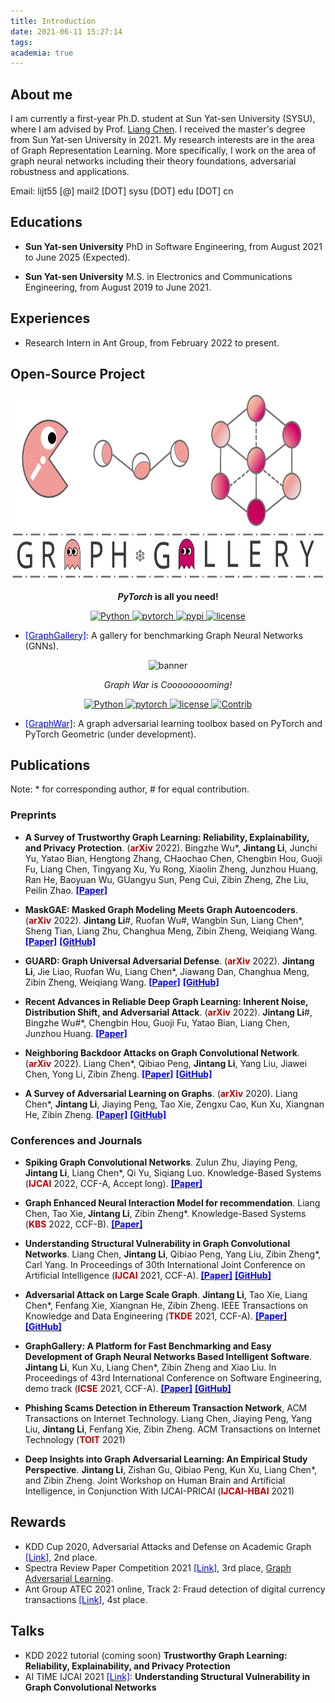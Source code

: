 ```yaml
---
title: Introduction
date: 2021-06-11 15:27:14
tags:
academia: true
---
```


## About me

I am currently a first-year Ph.D. student at Sun Yat-sen University (SYSU), where I am advised by Prof. [Liang Chen](https://chenliang.tech/). I received the master's degree from Sun Yat-sen University in 2021. My research interests are in the area of Graph Representation Learning. More specifically, I work on the area of graph neural networks including their theory foundations, adversarial robustness and applications.

Email: lijt55 [@] mail2 [DOT] sysu [DOT] edu [DOT] cn 

## Educations

+ **Sun Yat-sen University**
PhD in Software Engineering, from August 2021 to June 2025 (Expected).

+ **Sun Yat-sen University**
M.S. in Electronics and Communications Engineering, from August 2019 to June 2021.

## Experiences

+ Research Intern in Ant Group, from February 2022 to present.


## Open-Source Project

<p align="center">
  <img width = "700" height = "300" src="https://github.com/EdisonLeeeee/GraphGallery/blob/master/imgs/graphgallery.svg" alt="banner"/>
  <br/>
</p>
<p align="center"><strong><em>PyTorch</em> is all you need!</strong></p>

<p align=center>
  <a href="https://www.python.org/downloads/release/python-360/">
    <img src="https://img.shields.io/badge/Python->=3.6-3776AB?logo=python" alt="Python">
  </a>    
  <a href="https://github.com/pytorch/pytorch">
    <img src="https://img.shields.io/badge/PyTorch->=1.4-FF6F00?logo=pytorch" alt="pytorch">
  </a>   
  <a href="https://pypi.org/project/graphgallery/">
    <img src="https://badge.fury.io/py/graphgallery.svg" alt="pypi">
  </a>       
  <a href="https://github.com/EdisonLeeeee/GraphGallery/blob/master/LICENSE">
    <img src="https://img.shields.io/github/license/EdisonLeeeee/GraphGallery" alt="license">
  </a>       
</p>

+ [<font color=blue>[GraphGallery]</font>](https://github.com/EdisonLeeeee/GraphGallery): A gallery for benchmarking Graph Neural Networks (GNNs).

<p align="center">
  <img width = "600" height = "180" src="https://github.com/EdisonLeeeee/GraphWar/blob/master/imgs/graphwar.png" alt="banner"/>
  <br/>
</p>
<p align="center"><em>Graph War is Cooooooooming!</em></p>


<p align=center>
  <a href="https://www.python.org/downloads/release/python-360/">
    <img src="https://img.shields.io/badge/Python->=3.6-3776AB?logo=python" alt="Python">
  </a>    
  <a href="https://github.com/pytorch/pytorch">
    <img src="https://img.shields.io/badge/PyTorch->=1.8-FF6F00?logo=pytorch" alt="pytorch">
  </a>   
  <a href="https://github.com/EdisonLeeeee/GraphWar/blob/master/LICENSE">
    <img src="https://img.shields.io/github/license/EdisonLeeeee/GraphWar" alt="license">
    <img src="https://img.shields.io/badge/Contributions-Welcome-278ea5" alt="Contrib"/>    
  </a>       
</p>

+ [<font color=blue>[GraphWar]</font>](https://github.com/EdisonLeeeee/GraphWar): A graph adversarial learning toolbox based on PyTorch and PyTorch Geometric (under development).


## Publications

Note: * for corresponding author, # for equal contribution.
### Preprints

+ **A Survey of Trustworthy Graph Learning: Reliability, Explainability, and Privacy Protection**. (**<font color=#bb0000>arXiv</font>** 2022).
  Bingzhe Wu*, **Jintang Li**, Junchi Yu, Yatao Bian, Hengtong Zhang, CHaochao Chen, Chengbin Hou, Guoji Fu, Liang Chen, Tingyang Xu, Yu Rong, Xiaolin Zheng, Junzhou Huang, Ran He, Baoyuan Wu, GUangyu Sun, Peng Cui, Zibin Zheng, Zhe Liu, Peilin Zhao.
[**<font color=blue>[Paper]</font>**](https://arxiv.org/abs/2205.10014)

+ **MaskGAE: Masked Graph Modeling Meets Graph Autoencoders**. (**<font color=#bb0000>arXiv</font>** 2022).
  **Jintang Li**#, Ruofan Wu#, Wangbin Sun, Liang Chen*, Sheng Tian, Liang Zhu, Changhua Meng, Zibin Zheng, Weiqiang Wang.
[**<font color=blue>[Paper]</font>**](https://arxiv.org/abs/2205.10053) [**<font color=blue>[GitHub]</font>**](https://github.com/EdisonLeeeee/MaskGAE)

+ **GUARD: Graph Universal Adversarial Defense**. (**<font color=#bb0000>arXiv</font>** 2022).
  **Jintang Li**, Jie Liao, Ruofan Wu, Liang Chen*, Jiawang Dan, Changhua Meng, Zibin Zheng, Weiqiang Wang.
[**<font color=blue>[Paper]</font>**](https://arxiv.org/abs/2204.09803) [**<font color=blue>[GitHub]</font>**](https://github.com/EdisonLeeeee/GUARD)

+ **Recent Advances in Reliable Deep Graph Learning: Inherent Noise, Distribution Shift, and Adversarial Attack**. (**<font color=#bb0000>arXiv</font>** 2022).
  **Jintang Li**#, Bingzhe Wu#*, Chengbin Hou, Guoji Fu, Yatao Bian, Liang Chen, Junzhou Huang.
[**<font color=blue>[Paper]</font>**](https://arxiv.org/abs/2202.07114)

 + **Neighboring Backdoor Attacks on Graph Convolutional Network**. (**<font color=#bb0000>arXiv</font>** 2022). 
  Liang Chen*, Qibiao Peng, **Jintang Li**, Yang Liu, Jiawei Chen, Yong Li, Zibin Zheng.
 [**<font color=blue>[Paper]</font>**](https://arxiv.org/abs/2201.06202) [**<font color=blue>[GitHub]</font>**](https://github.com/EdisonLeeeee/GraphWar)

 + **A Survey of Adversarial Learning on Graphs**. (**<font color=#bb0000>arXiv</font>** 2020).
 Liang Chen*, **Jintang Li**, Jiaying Peng, Tao Xie, Zengxu Cao, Kun Xu, Xiangnan He, Zibin Zheng.
 [**<font color=blue>[Paper]</font>**](https://arxiv.org/abs/2003.05730) [**<font color=blue>[GitHub]</font>**](https://github.com/gitgiter/Graph-Adversarial-Learning)

### Conferences and Journals

+ **Spiking Graph Convolutional Networks**. 
   Zulun Zhu, Jiaying Peng, **Jintang Li**, Liang Chen*, Qi Yu, Siqiang Luo. 
   Knowledge-Based Systems (**<font color=#bb0000>IJCAI</font>** 2022, CCF-A, Accept long). 
   [**<font color=blue>[Paper]</font>**]() 

+ **Graph Enhanced Neural Interaction Model for recommendation**. 
   Liang Chen, Tao Xie, **Jintang Li**, Zibin Zheng*. 
   Knowledge-Based Systems (**<font color=#bb0000>KBS</font>** 2022, CCF-B). 
   [**<font color=blue>[Paper]</font>**](https://www.sciencedirect.com/science/article/abs/pii/S0950705122002775) 

+ **Understanding Structural Vulnerability in Graph Convolutional Networks**. 
   Liang Chen, **Jintang Li**, Qibiao Peng, Yang Liu, Zibin Zheng*, Carl Yang. 
   In Proceedings of 30th International Joint Conference on Artificial Intelligence (**<font color=#bb0000>IJCAI</font>** 2021, CCF-A). 
   [**<font color=blue>[Paper]</font>**](https://arxiv.org/abs/2108.06280) [**<font color=blue>[GitHub]</font>**](https://github.com/EdisonLeeeee/MedianGCN)

+ **Adversarial Attack on Large Scale Graph**. 
   **Jintang Li**, Tao Xie, Liang Chen*, Fenfang Xie, Xiangnan He, Zibin Zheng. 
   IEEE Transactions on Knowledge and Data Engineering (**<font color=#bb0000>TKDE</font>** 2021, CCF-A). 
   [**<font color=blue>[Paper]</font>**](https://arxiv.org/abs/2009.03488) [**<font color=blue>[GitHub]</font>**](https://github.com/EdisonLeeeee/SGAttack)

+ **GraphGallery: A Platform for Fast Benchmarking and Easy Development of Graph Neural Networks Based Intelligent Software**. 
   **Jintang Li**, Kun Xu, Liang Chen*, Zibin Zheng and Xiao Liu. 
   In Proceedings of 43rd International Conference on Software Engineering, demo track (**<font color=#bb0000>ICSE</font>** 2021, CCF-A). 
   [**<font color=blue>[Paper]</font>**](https://arxiv.org/abs/2102.07933) [**<font color=blue>[GitHub]</font>**](https://github.com/EdisonLeeeee/GraphGallery)

+ **Phishing Scams Detection in Ethereum Transaction Network**, ACM Transactions on Internet Technology. 
   Liang Chen, Jiaying Peng, Yang Liu, **Jintang Li**, Fenfang Xie, Zibin Zheng. 
   ACM Transactions on Internet Technology (**<font color=#bb0000>TOIT</font>** 2021)

+ **Deep Insights into Graph Adversarial Learning: An Empirical Study Perspective**. 
   **Jintang Li**, Zishan Gu, Qibiao Peng, Kun Xu, Liang Chen*, and Zibin Zheng. 
   Joint Workshop on Human Brain and Artificial Intelligence, in Conjunction With IJCAI-PRICAI  (**<font color=#bb0000>IJCAI-HBAI</font>** 2021)




## Rewards

+ KDD Cup 2020, Adversarial Attacks and Defense on Academic Graph [<font color=blue>[Link]</font>](https://www.biendata.xyz/competition/kddcup_2020/), 2nd place.
+ Spectra Review Paper Competition 2021 [<font color=blue>[Link]</font>](https://spectra.mathpix.com/), 3rd place, [Graph Adversarial Learning](https://spectra.mathpix.com/article/2021.09.00012/graph-adversarial-learning).
+ Ant Group ATEC 2021 online, Track 2: Fraud detection of digital currency transactions [<font color=blue>[Link]</font>](https://www.atecup.cn/competitionIntroduction), 4st place. 

## Talks

+ KDD 2022 tutorial (coming soon) **Trustworthy Graph Learning: Reliability, Explainability, and Privacy Protection**
+ AI TIME IJCAI 2021 [<font color=blue>[Link]</font>](https://www.bilibili.com/video/BV1RS4y1Q7Wq): **Understanding Structural Vulnerability in Graph Convolutional Networks**

